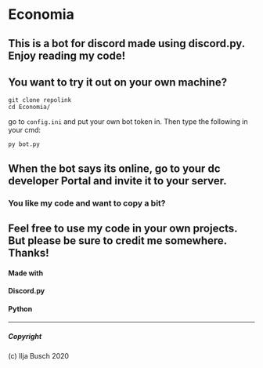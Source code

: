 # Economia
This is a bot for discord made using discord.py. Enjoy reading my code!
-----
## You want to try it out on your own machine?
```
git clone repolink
cd Economia/
```
go to `config.ini` and put your own bot token in. Then type the following in your cmd:
```
py bot.py
```
When the bot says its online, go to your dc developer Portal and invite it to your server.
----
### You like my code and want to copy a bit?
Feel free to use my code in your own projects. But please be sure to credit me somewhere. Thanks!
----
#### Made with
#### Discord.py
#### Python
----
##### Copyright
(c) Ilja Busch 2020

